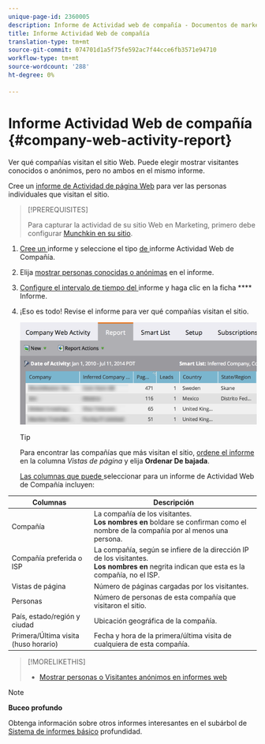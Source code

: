 ```yaml
---
unique-page-id: 2360005
description: Informe de Actividad web de compañía - Documentos de marketing - Documentación del producto
title: Informe Actividad Web de compañía
translation-type: tm+mt
source-git-commit: 074701d1a5f75fe592ac7f44cce6fb3571e94710
workflow-type: tm+mt
source-wordcount: '288'
ht-degree: 0%

---
```



# Informe Actividad Web de compañía {#company-web-activity-report}

Ver qué compañías visitan el sitio Web. Puede elegir mostrar visitantes conocidos o anónimos, pero no ambos en el mismo informe.

Cree un [informe de Actividad de página Web](web-page-activity-report.md) para ver las personas individuales que visitan el sitio.

>[!PREREQUISITES]
>
>Para capturar la actividad de su sitio Web en Marketing, primero debe configurar [Munchkin en su sitio](../../../../product-docs/administration/additional-integrations/add-munchkin-tracking-code-to-your-website.md).

1. [Cree un ](../../../../product-docs/reporting/basic-reporting/creating-reports/create-a-report-in-a-program.md) informe y seleccione el tipo  [ de ](report-type-overview.md)informe Actividad Web de Compañía.
1. Elija [mostrar personas conocidas o anónimas](https://docs.marketo.com/display/DOCS/Display+Known+or+Anonymous+People+in+Web+Reports) en el informe.
1. [Configure el intervalo de tiempo del ](../../../../product-docs/reporting/basic-reporting/editing-reports/change-a-report-time-frame.md) informe y haga clic en la ficha  **** Informe.
1. ¡Eso es todo! Revise el informe para ver qué compañías visitan el sitio.

   ![](assets/image2014-9-16-11-3a0-3a24.png)

   >[!TIP]
   >
   >Para encontrar las compañías que más visitan el sitio, [ordene el informe](../../../../product-docs/reporting/basic-reporting/editing-reports/sort-report-on-columns.md) en la columna *Vistas de página* y elija **Ordenar De bajada**.

   [Las columnas que puede ](../../../../product-docs/reporting/basic-reporting/editing-reports/select-report-columns.md) seleccionar para un informe de Actividad Web de Compañía incluyen:

<table> 
 <thead> 
  <tr> 
   <th>Columnas</th> 
   <th>Descripción</th> 
  </tr> 
 </thead> 
 <tbody> 
  <tr> 
   <td>Compañía</td> 
   <td>La compañía de los visitantes.<br> <strong>Los nombres en </strong> boldare se confirman como el nombre de la compañía por al menos una persona.</td> 
  </tr> 
  <tr> 
   <td>Compañía preferida o ISP</td> 
   <td>La compañía, según se infiere de la dirección IP de los visitantes. <br> <strong>Los nombres en </strong> negrita indican que esta es la compañía, no el ISP. </td> 
  </tr> 
  <tr> 
   <td>Vistas de página</td> 
   <td>Número de páginas cargadas por los visitantes.</td> 
  </tr> 
  <tr> 
   <td>Personas</td> 
   <td>Número de personas de esta compañía que visitaron el sitio.</td> 
  </tr> 
  <tr> 
   <td>País, estado/región y ciudad</td> 
   <td>Ubicación geográfica de la compañía.</td> 
  </tr> 
  <tr> 
   <td>Primera/Última visita (huso horario)</td> 
   <td>Fecha y hora de la primera/última visita de cualquiera de esta compañía.</td> 
  </tr> 
 </tbody> 
</table>

>[!MORELIKETHIS]
>
>* [Mostrar personas o Visitantes anónimos en informes web](../../../../product-docs/reporting/basic-reporting/report-activity/display-people-or-anonymous-visitors-in-web-reports.md)


>[!NOTE]
>
>**Buceo profundo**
>
>Obtenga información sobre otros informes interesantes en el subárbol de [Sistema de informes básico](http://docs.marketo.com/display/docs/basic+reporting) profundidad.
